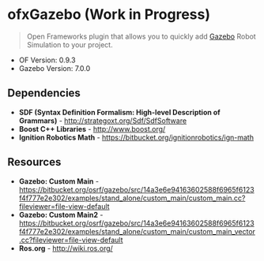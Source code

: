 # ofxGazebo (Work in Progress)
> Open Frameworks plugin that allows you to quickly add [Gazebo](http://gazebosim.org/) Robot Simulation to your project.

- OF Version: 0.9.3
- Gazebo Version: 7.0.0


## Dependencies
- **SDF (Syntax Definition Formalism: High-level Description of Grammars)** - <http://strategoxt.org/Sdf/SdfSoftware>
- **Boost C++ Libraries** - <http://www.boost.org/>
- **Ignition Robotics Math** - <https://bitbucket.org/ignitionrobotics/ign-math>

## Resources
- **Gazebo: Custom Main** - <https://bitbucket.org/osrf/gazebo/src/14a3e6e94163602588f6965f6123f4f777e2e302/examples/stand_alone/custom_main/custom_main.cc?fileviewer=file-view-default>
- **Gazebo: Custom Main2** - <https://bitbucket.org/osrf/gazebo/src/14a3e6e94163602588f6965f6123f4f777e2e302/examples/stand_alone/custom_main/custom_main_vector.cc?fileviewer=file-view-default>
- **Ros.org** - <http://wiki.ros.org/>
